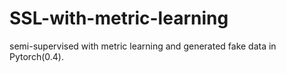 # SSL-with-metric-learning
semi-supervised with metric learning and generated fake data in Pytorch(0.4).  
